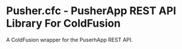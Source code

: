 
# Pusher.cfc - PusherApp REST API Library For ColdFusion

A ColdFusion wrapper for the PuserhApp REST API.

